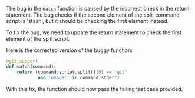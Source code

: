 The bug in the `match` function is caused by the incorrect check in the return statement. The bug checks if the second element of the split command script is 'stash', but it should be checking the first element instead.

To fix the bug, we need to update the return statement to check the first element of the split script.

Here is the corrected version of the buggy function:

```python
@git_support
def match(command):
    return (command.script.split()[0] == 'git'
            and 'usage:' in command.stderr)
```

With this fix, the function should now pass the failing test case provided.